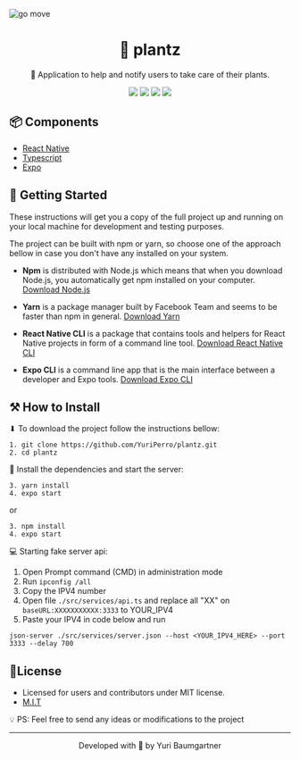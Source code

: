 ![go move](https://i.imgur.com/fn1z3E8.png)

<h1 align="center">
    <a>🌱 plantz</a>
</h1>
<p align="center">🔗 Application to help and notify users to take care of their plants. </p>
<div align="center">
    <img src="https://img.shields.io/static/v1?label=React-Native&message=v0.64&color=6D21B4&style=for-the-badge&logo=react" />
    <img src="https://img.shields.io/static/v1?label=Typescript&message=v4.2&color=2184B4&style=for-the-badge&logo=typescript" />
    <img src="https://img.shields.io/static/v1?label=Expo&message=v41&color=FFFFFF&style=for-the-badge&logo=expo" />
    <img src="https://img.shields.io/static/v1?label=License&message=MIT&color=8ED500&style=for-the-badge" />
<!--     <img src="https://img.shields.io/github/stars/YuriPerro/plantz?color=F50057&style=for-the-badge" /> -->
</div>

## 📦 Components

* [React Native](https://reactnative.dev/)
* [Typescript](https://www.typescriptlang.org/)
* [Expo](https://docs.expo.io/)

## 🚀 Getting Started

These instructions will get you a copy of the full project up and running on your local machine for development and testing purposes.

The project can be built with npm or yarn, so choose one of the approach bellow in case you don't have any installed on your system.

* **Npm** is distributed with Node.js which means that when you download Node.js, you automatically get npm installed on your computer. [Download Node.js](https://nodejs.org/en/download/)

* **Yarn** is a package manager built by Facebook Team and seems to be faster than npm in general.  [Download Yarn](https://yarnpkg.com/en/docs/install)

* **React Native CLI** is a package that contains tools and helpers for React Native projects in form of a command line tool.  [Download React Native CLI](https://facebook.github.io/react-native/docs/getting-started)

* **Expo CLI** is a command line app that is the main interface between a developer and Expo tools. [Download Expo CLI](https://docs.expo.io/get-started/installation/)

## ⚒️ How to Install

⬇ To download the project follow the instructions bellow:

```
1. git clone https://github.com/YuriPerro/plantz.git
2. cd plantz
```

🎯 Install the dependencies and start the server:

```
3. yarn install
4. expo start
```
or
```
3. npm install
4. expo start
```
💻 Starting fake server api:

1. Open Prompt command (CMD) in administration mode
2. Run ```ipconfig /all```
3. Copy the IPV4 number
4. Open file ```./src/services/api.ts``` and replace all "XX" on ```baseURL:XXXXXXXXXXX:3333``` to YOUR_IPV4
5. Paste your IPV4 in code below and run
```
json-server ./src/services/server.json --host <YOUR_IPV4_HERE> --port 3333 --delay 700
```
## 📃License

* Licensed for users and contributors under MIT license.
* [M.I.T](https://github.com/YuriPerro/go.move/blob/main/LICENSE)

💡 PS: Feel free to send any ideas or modifications to the project

---
<p align="center">Developed with 💜 by Yuri Baumgartner</p>
